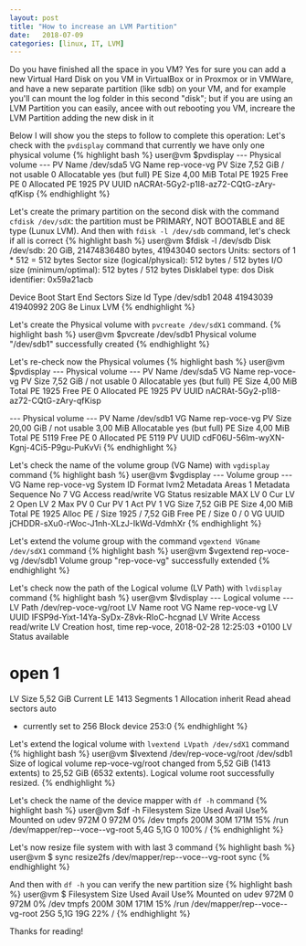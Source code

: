 ```yaml
---
layout: post
title: "How to increase an LVM Partition"
date:   2018-07-09
categories: [linux, IT, LVM]
---
```


Do you have finished all the space in you VM?
Yes for sure you can add a new Virtual Hard Disk on you VM in VirtualBox or in Proxmox or in VMWare, and have a new separate partition (like sdb) on your VM, and for example you'll can mount the log folder in this second "disk"; but if you are using an LVM Partition you can easily, ancee with out rebooting you VM, increare the LVM Partition adding the new disk in it


Below I will show you the steps to follow to complete this operation:
Let's check with the `pvdisplay` command that currently we have only one physical volume
{% highlight bash %}
user@vm $pvdisplay
  --- Physical volume ---
  PV Name               /dev/sda5
  VG Name               rep-voce-vg
  PV Size               7,52 GiB / not usable 0
  Allocatable           yes (but full)
  PE Size               4,00 MiB
  Total PE              1925
  Free PE               0
  Allocated PE          1925
  PV UUID               nACRAt-5Gy2-p1I8-az72-CQtG-zAry-qfKisp
{% endhighlight %}

Let's create the primary partition on the second disk with the command `cfdisk /dev/sdX`: the partition must be PRIMARY, NOT BOOTABLE and 8E type (Lunux LVM).
And then with `fdisk -l /dev/sdb` command, let's check if all is correct
{% highlight bash %}
user@vm $fdisk -l /dev/sdb
Disk /dev/sdb: 20 GiB, 21474836480 bytes, 41943040 sectors
Units: sectors of 1 * 512 = 512 bytes
Sector size (logical/physical): 512 bytes / 512 bytes
I/O size (minimum/optimal): 512 bytes / 512 bytes
Disklabel type: dos
Disk identifier: 0x59a21acb

Device     Boot Start      End  Sectors Size Id Type
/dev/sdb1        2048 41943039 41940992  20G 8e Linux LVM
{% endhighlight %}

Let's create the Physical volume with `pvcreate /dev/sdX1` command.
{% highlight bash %}
user@vm $pvcreate /dev/sdb1
  Physical volume "/dev/sdb1" successfully created
{% endhighlight %}

Let's re-check now the Physical volumes
{% highlight bash %}
user@vm $pvdisplay
  --- Physical volume ---
  PV Name               /dev/sda5
  VG Name               rep-voce-vg
  PV Size               7,52 GiB / not usable 0
  Allocatable           yes (but full)
  PE Size               4,00 MiB
  Total PE              1925
  Free PE               0
  Allocated PE          1925
  PV UUID               nACRAt-5Gy2-p1I8-az72-CQtG-zAry-qfKisp

  --- Physical volume ---
  PV Name               /dev/sdb1
  VG Name               rep-voce-vg
  PV Size               20,00 GiB / not usable 3,00 MiB
  Allocatable           yes (but full)
  PE Size               4,00 MiB
  Total PE              5119
  Free PE               0
  Allocated PE          5119
  PV UUID               cdF06U-56lm-wyXN-Kgnj-4Ci5-P9gu-PuKvVi
{% endhighlight %}

Let's check the name of the volume group (VG Name) with `vgdisplay` command
{% highlight bash %}
user@vm $vgdisplay
  --- Volume group ---
  VG Name               rep-voce-vg
  System ID
  Format                lvm2
  Metadata Areas        1
  Metadata Sequence No  7
  VG Access             read/write
  VG Status             resizable
  MAX LV                0
  Cur LV                2
  Open LV               2
  Max PV                0
  Cur PV                1
  Act PV                1
  VG Size               7,52 GiB
  PE Size               4,00 MiB
  Total PE              1925
  Alloc PE / Size       1925 / 7,52 GiB
  Free  PE / Size       0 / 0
  VG UUID               jCHDDR-sXu0-rWoc-J1nh-XLzJ-IkWd-VdmhXr
{% endhighlight %}

Let's extend the volume group with the command `vgextend VGname /dev/sdX1` command
{% highlight bash %}
user@vm $vgextend rep-voce-vg /dev/sdb1
  Volume group "rep-voce-vg" successfully extended
{% endhighlight %}

Let's check now the path of the Logical volume (LV Path) with `lvdisplay` command
{% highlight bash %}
user@vm $lvdisplay
  --- Logical volume ---
  LV Path                /dev/rep-voce-vg/root
  LV Name                root
  VG Name                rep-voce-vg
  LV UUID                IFSP9d-Yixt-14Ya-SyDx-Z8vk-RIoC-hcgnad
  LV Write Access        read/write
  LV Creation host, time rep-voce, 2018-02-28 12:25:03 +0100
  LV Status              available
  # open                 1
  LV Size                5,52 GiB
  Current LE             1413
  Segments               1
  Allocation             inherit
  Read ahead sectors     auto
  - currently set to     256
  Block device           253:0
{% endhighlight %}

Let's extend the logical volume with `lvextend LVpath /dev/sdX1` command
{% highlight bash %}
user@vm $lvextend /dev/rep-voce-vg/root /dev/sdb1
  Size of logical volume rep-voce-vg/root changed from 5,52 GiB (1413 extents) to 25,52 GiB (6532 extents).
  Logical volume root successfully resized.
{% endhighlight %}

Let's check the name of the device mapper with `df -h` command
{% highlight bash %}
user@vm $df -h
Filesystem                      Size  Used Avail Use% Mounted on
udev                            972M     0  972M   0% /dev
tmpfs                           200M   30M  171M  15% /run
/dev/mapper/rep--voce--vg-root  5,4G  5,1G     0 100% /
{% endhighlight %}

Let's now resize file system with with last 3 command
{% highlight bash %}
user@vm $
sync
resize2fs /dev/mapper/rep--voce--vg-root
sync
{% endhighlight %}

And then with `df -h` you can verify the new partition size
{% highlight bash %}
user@vm $
Filesystem                      Size  Used Avail Use% Mounted on
udev                            972M     0  972M   0% /dev
tmpfs                           200M   30M  171M  15% /run
/dev/mapper/rep--voce--vg-root   25G  5,1G   19G  22% /
{% endhighlight %}

Thanks for reading!
